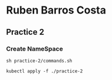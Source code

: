 # Ruben Barros Costa

## Practice 2

### Create NameSpace

````shell
sh practice-2/commands.sh
````

````shell
kubectl apply -f ./practice-2
````